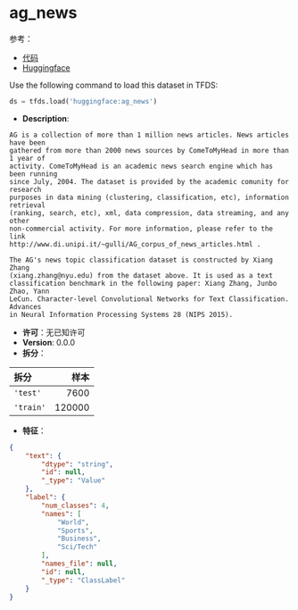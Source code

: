 # ag_news

参考：

- [代码](https://github.com/huggingface/datasets/blob/master/datasets/ag_news)
- [Huggingface](https://huggingface.co/datasets/ag_news)

Use the following command to load this dataset in TFDS:

```python
ds = tfds.load('huggingface:ag_news')
```

- **Description**:

```
AG is a collection of more than 1 million news articles. News articles have been
gathered from more than 2000 news sources by ComeToMyHead in more than 1 year of
activity. ComeToMyHead is an academic news search engine which has been running
since July, 2004. The dataset is provided by the academic comunity for research
purposes in data mining (clustering, classification, etc), information retrieval
(ranking, search, etc), xml, data compression, data streaming, and any other
non-commercial activity. For more information, please refer to the link
http://www.di.unipi.it/~gulli/AG_corpus_of_news_articles.html .

The AG's news topic classification dataset is constructed by Xiang Zhang
(xiang.zhang@nyu.edu) from the dataset above. It is used as a text
classification benchmark in the following paper: Xiang Zhang, Junbo Zhao, Yann
LeCun. Character-level Convolutional Networks for Text Classification. Advances
in Neural Information Processing Systems 28 (NIPS 2015).
```

- **许可**：无已知许可
- **Version**: 0.0.0
- **拆分**：

拆分 | 样本
:-- | --:
`'test'` | 7600
`'train'` | 120000

- **特征**：

```json
{
    "text": {
        "dtype": "string",
        "id": null,
        "_type": "Value"
    },
    "label": {
        "num_classes": 4,
        "names": [
            "World",
            "Sports",
            "Business",
            "Sci/Tech"
        ],
        "names_file": null,
        "id": null,
        "_type": "ClassLabel"
    }
}
```
